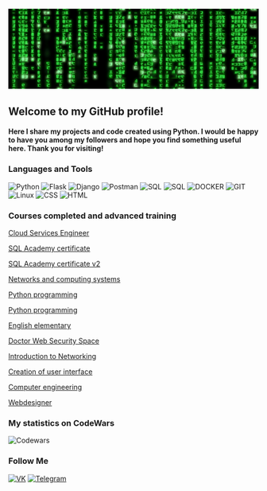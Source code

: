 ![Header](https://github.com/SergeyCicada/sergeycicada/blob/main/assets/b4e371619042d1e80918d09904e90f7d.gif)

## Welcome to my GitHub profile!
#### Here I share my projects and code created using Python. I would be happy to have you among my followers and hope you find something useful here. Thank you for visiting!
### Languages and Tools
![Python](https://img.shields.io/badge/-Python-040f04?style=for-the-badge&logo=python)
![Flask](https://img.shields.io/badge/-Flask-040f04?style=for-the-badge&logo=flask)
![Django](https://img.shields.io/badge/-Django-040f04?style=for-the-badge&logo=Django)
![Postman](https://img.shields.io/badge/-Postman-040f04?style=for-the-badge&logo=Postman)
![SQL](https://img.shields.io/badge/-SQL-040f04?style=for-the-badge&logo=MySQL)
![SQL](https://img.shields.io/badge/-POSTGRESQL-040f04?style=for-the-badge&logo=Postgresql)
![DOCKER](https://img.shields.io/badge/-DOCKER-040f04?style=for-the-badge&logo=docker)
![GIT](https://img.shields.io/badge/-git-040f04?style=for-the-badge&logo=git)
![Linux](https://img.shields.io/badge/-linux-040f04?style=for-the-badge&logo=Ubuntu)
![CSS](https://img.shields.io/badge/-CSS-040f04?style=for-the-badge&logo=css3)
![HTML](https://img.shields.io/badge/-HTML-040f04?style=for-the-badge&logo=HTML5)

### Courses completed and advanced training
[Cloud Services Engineer](https://github.com/SergeyCicada/completed_courses/blob/main/%D0%95%D0%B2%D0%B3%D1%80%D0%B0%D1%84%D0%BE%D0%B2%20%D0%A1%D0%B5%D1%80%D0%B3%D0%B5%D0%B9_20222%D0%98%D0%9E%D0%A100934%20(1)%20(1).pdf)

[SQL Academy certificate](https://github.com/SergeyCicada/completed_courses/blob/main/certificate-659765eaaf43570048d4986d.pdf)

[SQL Academy certificate v2](https://github.com/SergeyCicada/completed_courses/blob/main/SqlCertificate.pdf)

[Networks and computing systems](https://github.com/SergeyCicada/completed_courses/blob/main/Certificate%20for%20Cisco.pdf)

[Python programming](https://github.com/SergeyCicada/completed_courses/blob/main/stepik-certificate-67-3d823b1.pdf)

[Python programming](https://github.com/SergeyCicada/completed_courses/blob/main/stepik-certificate-58852-e829f55.pdf)

[English elementary](https://github.com/SergeyCicada/completed_courses/blob/main/1392217_qeOoL9EAbi9L09ZV.png)

[Doctor Web Security Space](https://github.com/SergeyCicada/completed_courses/blob/main/photo_2023-03-23_10-21-55.jpg)

[Introduction to Networking](https://github.com/SergeyCicada/completed_courses/blob/main/stepik-certificate-58678-96bbf3f.pdf)

[Сreation of user interface](https://github.com/SergeyCicada/completed_courses/blob/main/%D0%95%D0%B2%D0%B3%D1%80%D0%B0%D1%84%D0%BE%D0%B2%20%D0%A1.%20%D0%90..jpg)

[Computer engineering](https://github.com/SergeyCicada/completed_courses/blob/main/%D0%95%D0%B2%D0%B3%D1%80%D0%B0%D1%84%D0%BE%D0%B2%20%D0%A1.%D0%90..pdf)

[Webdesigner](https://github.com/SergeyCicada/completed_courses/blob/main/19e1a8ebc96e08b4f7b74220ef3622c5.png)

### My statistics on СodeWars
![Codewars](https://github.r2v.ch/codewars?user=SergeyKelme)

### Follow Me
[![VK](https://img.shields.io/badge/-Vk-040f04?style=for-the-badge&logo=vk)](https://vk.com/id547128657)
[![Telegram](https://img.shields.io/badge/-telegram-040f04?style=for-the-badge&logo=telegram)](https://t.me/AlexeiYakish)
